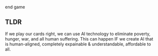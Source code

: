 
end game

## TLDR
If we play our cards right, we can use AI technology to eliminate poverty, hunger, war, and all human suffering. This can happen IF we create AI that is human-aligned, completely expainable & understandable, affordable to all.
